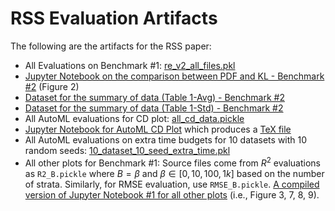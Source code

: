 # RSS Evaluation Artifacts

The following are the artifacts for the RSS paper:

- All Evaluations on Benchmark #1: [re_v2_all_files.pkl](re_v2_all_files.pkl)
- [Jupyter Notebook on the comparison between PDF and KL - Benchmark #2](PDF_vs_KL.ipynb) (Figure 2)
- [Dataset for the summary of data (Table 1-Avg) - Benchmark #2](benchmark_2_pdf_kl_mean.pickle)
- [Dataset for the summary of data (Table 1-Std) - Benchmark #2](benchmark_2_pdf_kl_std.pickle)
- All AutoML evaluations for CD plot: [all_cd_data.pickle](all_cd_data.pickle)
- [Jupyter Notebook for AutoML CD Plot](automl_cd.ipynb) which produces a [TeX file](automl_cd.tex)
- All AutoML evaluations on extra time budgets for 10 datasets with 10 random seeds: [10_dataset_10_seed_extra_time.pkl](10_dataset_10_seed_extra_time.pkl)
- All other plots for Benchmark #1: Source files come from $R^2$ evaluations as `R2_B.pickle` where $B=\beta$ and $\beta \in [0, 10, 100, 1k]$ based on the number of strata. Similarly, for RMSE evaluation, use `RMSE_B.pickle`. [A compiled version of Jupyter Notebook #1 for all other plots](Benchmark_1_all_plots.ipynb) (i.e., Figure 3, 7, 8, 9).
